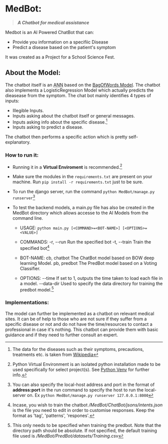 # **MedBot**: 
>***A Chatbot for medical assistance***



Medbot is an AI Powered ChatBot that can:
+ Provide you information on a specifiic Disease
+ Predict a disease based on the patient's symptom

It was created as a Project for a School Science Fest.


## About the Model:
The chatbot itself is an <abbr title='Artificial Neural Network'>ANN</abbr> based on the [BagOfWords Model](https://www.geeksforgeeks.org/bag-of-words-bow-model-in-nlp/).
The chatbot also implements a LogisticRegression Model which actually predicts the dieasease from the symptom. The chat bot mainly identifies 4 types of inputs:
- Illegible Inputs.
- Inputs asking about the chatbot itself or general messages.
- Inputs asking info about the specific disease.[^1]
- Inputs asking to predict a disease.

The chatbot then performs a specific action which is pretty self-explanatory.

### How to run it:
- Running it in a **Virtual Enviroment** is recommended.[^2]

- Make sure the modules in the `requirements.txt` are present on your machine. Run `pip install -r requirements.txt` just to be sure.

- To run the django server, run the command `python MedBot/manage.py runserver`[^3]

- To test the backend models, a main.py file has also be created in the MedBot directory which allows accesse to the AI Models from the command line.
 
  - USAGE:
        `python main.py [<COMMAND>=<BOT-NAME>] [<OPTIONS>=<VALUE>]`

  - COMMANDS:
      -r, --run      Run the specified bot
      -t, --train    Train the specified bot[^4]

  - BOT-NAME:
      cb, chatbot    The ChatBot model based on BOW deep learning Model.
      pb, predbot    The PredBot model based on a Voting Classifier.
    
  - OPTIONS:
      --time         If set to 1, outputs the time taken to load each file in a model.
      --data-dir     Used to specify the data directory for training the predbot model.[^5]

  
### Implementations:
The model can further be implemented as a chatbot on relevant medical sites. It can be of help to those who are not sure if they suffer from a specific disease or not and do not have the time/resources to contact a professional in case it's nothing. This chatbot can provide them with basic guidance and if they need to further consult an expert.

[^1]: The data for the diseases such as their symptoms, precautions, treatments etc. is taken from [Wikipedia](wikipedia.org)
[^2]: Python Virtual Environment is an isolated python installation made to be used specifically for select project(s). See [Python Venv](https://docs.python.org/3/library/venv.html) for further info.
[^3]: You can also specify the local-host address and port in the format of **address:port** in the run command to specify the host to run the local-server on. Ex `python MedBot/manage.py runserver 127.0.0.1:8000`
[^4]: Incase, you wish to train the chatbot */MedBot/ChatBot/jsons/intents.json* is the file you need to edit in order to customise responses. Keep the format as 'tag', 'patterns', 'respones'.
[^5]: This only needs to be specified when training the predbot. Note that the directory path should be absolute. If not specified, the default training file used is */MedBot/PredBot/datasets/Training.csv*
